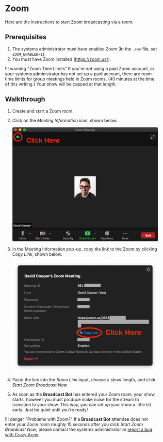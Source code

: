 # Zoom

Here are the instructions to start [Zoom](https://zoom.us/) broadcasting via a room.

## Prerequisites

1. The systems administrator must have enabled Zoom (In the `.env` file, set
   `ZOOM_ENABLED=1`).
2. You must have Zoom installed (<https://zoom.us/>).

!!! warning "Zoom Time Limits"
    If you're _not_ using a paid Zoom account, or your systems administrator has
    not set up a paid account, there are room time limits for group meetings
    held in Zoom rooms. (40 minutes at the time of this writing.) Your show will
    be capped at that length.


## Walkthrough

1. Create and start a Zoom room.
2. Click on the _Meeting Information_ icon, shown below.

    ![Zoom Instructions Screenshot #1](../../img/zoom-instructions-1.png)

1. In the Meeting Information pop-up, copy the link to the Zoom by clicking
    _Copy Link_, shown below.

    ![Zoom Instructions Screenshot #2](../../img/zoom-instructions-2.png)

1. Paste the link into the _Room Link_ input, choose a show length, and
    click _Start Zoom Broadcast Now._
1. As soon as the **Broadcast Bot** has entered your Zoom room, your show
    starts, however you must produce make noise for the stream to transition
    to your show. This way, you can set up your show a little bit early. Just
    be quiet until you're ready!

!!! danger "Problems with Zoom?"
    If a **Broadcast Bot** attendee does not enter your Zoom room roughly
    15 seconds after you click _Start Zoom Broadcast Now_, please contact
    the systems administrator or
    [report a bug with Crazy Arms](https://github.com/dtcooper/carb/issues).
